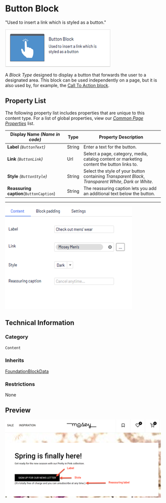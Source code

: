 # Button Block
"Used to insert a link which is styled as a button."

![Button Block](Screenshots/Button%20Block%20-%20icon.png)

A *Block Type* designed to display a button that forwards the user to a designated area. This block can be used independently on a page, but it is also used by, for example, the [Call To Action block](Call%20To%20Action%20Block.md).

## Property List
The following property list includes properties that are unique to this content type. For a list of global properties, view our [*Common Page Properties*](../../Common%20Page%20Properties.md) list.

Display Name *(Name in code)* | Type | Property Description
--------------|------|---------------
**Label** *(`ButtonText`)* | String | Enter a text for the button.
**Link** *(`ButtonLink`)* | Url | Select a page, category, media, catalog content or marketing content the button links to.
**Style** *(`ButtonStyle`)* | String | Select the style of your button containing *Transparent Black*, *Transparent White*, *Dark* or *White*.
**Reassuring caption**(`ButtonCaption`) | String | The reassuring caption lets you add an additional text below the button.


** **
![Button Block - Content tab](Screenshots/Button%20Block%20-%20Content%20tab.png)

## Technical Information

### Category
`Content`

### Inherits
[FoundationBlockData](Foundation%20Block%20Data%20Block.md)

### Restrictions
None

## Preview
![Button Block - Preview](Screenshots/Button%20Block%20-%20Preview.png)
